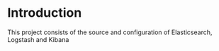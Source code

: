 # Introduction
This project consists of the source and configuration of Elasticsearch, Logstash and Kibana
